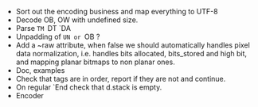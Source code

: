 * Sort out the encoding business and map everything to UTF-8 
* Decode OB, OW with undefined size. 
* Parse `TM `DT `DA
* Unpadding of `UN or `OB ?
* Add a ~raw attribute, when false we should automatically handles pixel 
  data normalization, i.e. handles bits allocated, bits_stored and high bit,
  and mapping planar bitmaps to non planar ones.
* Doc, examples
* Check that tags are in order, report if they are not and continue.
* On regular `End check that d.stack is empty.
* Encoder
